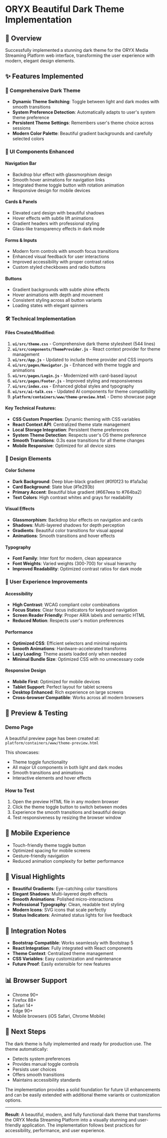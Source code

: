 # ORYX Beautiful Dark Theme Implementation

## 🎨 Overview
Successfully implemented a stunning dark theme for the ORYX Media Streaming Platform web interface, transforming the user experience with modern, elegant design elements.

## ✨ Features Implemented

### 🌙 Comprehensive Dark Theme
- **Dynamic Theme Switching**: Toggle between light and dark modes with smooth transitions
- **System Preference Detection**: Automatically adapts to user's system theme preference
- **Persistent Theme Settings**: Remembers user's theme choice across sessions
- **Modern Color Palette**: Beautiful gradient backgrounds and carefully selected colors

### 🎯 UI Components Enhanced

#### Navigation Bar
- Backdrop blur effect with glassmorphism design
- Smooth hover animations for navigation links
- Integrated theme toggle button with rotation animation
- Responsive design for mobile devices

#### Cards & Panels
- Elevated card design with beautiful shadows
- Hover effects with subtle lift animations
- Gradient headers with professional styling
- Glass-like transparency effects in dark mode

#### Forms & Inputs
- Modern form controls with smooth focus transitions
- Enhanced visual feedback for user interactions
- Improved accessibility with proper contrast ratios
- Custom styled checkboxes and radio buttons

#### Buttons
- Gradient backgrounds with subtle shine effects
- Hover animations with depth and movement
- Consistent styling across all button variants
- Loading states with elegant spinners

### 🛠 Technical Implementation

#### Files Created/Modified:
1. **`ui/src/theme.css`** - Comprehensive dark theme stylesheet (544 lines)
2. **`ui/src/components/ThemeProvider.js`** - React context provider for theme management
3. **`ui/src/App.js`** - Updated to include theme provider and CSS imports
4. **`ui/src/pages/Navigator.js`** - Enhanced with theme toggle and animations
5. **`ui/src/pages/Login.js`** - Modernized with card-based layout
6. **`ui/src/pages/Footer.js`** - Improved styling and responsiveness
7. **`ui/src/index.css`** - Enhanced global styles and typography
8. **`ui/src/ai-talk.css`** - Updated AI components for theme compatibility
9. **`platform/containers/www/theme-preview.html`** - Demo showcase page

#### Key Technical Features:
- **CSS Custom Properties**: Dynamic theming with CSS variables
- **React Context API**: Centralized theme state management
- **Local Storage Integration**: Persistent theme preferences
- **System Theme Detection**: Respects user's OS theme preference
- **Smooth Transitions**: 0.3s ease transitions for all theme changes
- **Mobile Responsive**: Optimized for all device sizes

### 🎨 Design Elements

#### Color Scheme
- **Dark Background**: Deep blue-black gradient (#0f0f23 to #1a1a3a)
- **Card Background**: Slate blue (#1e293b)
- **Primary Accent**: Beautiful blue gradient (#667eea to #764ba2)
- **Text Colors**: High contrast whites and grays for readability

#### Visual Effects
- **Glassmorphism**: Backdrop blur effects on navigation and cards
- **Shadows**: Multi-layered shadows for depth perception
- **Gradients**: Beautiful color transitions for visual appeal
- **Animations**: Smooth transitions and hover effects

#### Typography
- **Font Family**: Inter font for modern, clean appearance
- **Font Weights**: Varied weights (300-700) for visual hierarchy
- **Improved Readability**: Optimized contrast ratios for dark mode

### 🚀 User Experience Improvements

#### Accessibility
- **High Contrast**: WCAG compliant color combinations
- **Focus States**: Clear focus indicators for keyboard navigation
- **Screen Reader Friendly**: Proper ARIA labels and semantic HTML
- **Reduced Motion**: Respects user's motion preferences

#### Performance
- **Optimized CSS**: Efficient selectors and minimal repaints
- **Smooth Animations**: Hardware-accelerated transforms
- **Lazy Loading**: Theme assets loaded only when needed
- **Minimal Bundle Size**: Optimized CSS with no unnecessary code

#### Responsive Design
- **Mobile First**: Optimized for mobile devices
- **Tablet Support**: Perfect layout for tablet screens
- **Desktop Enhanced**: Rich experience on large screens
- **Cross-browser Compatible**: Works across all modern browsers

## 🎯 Preview & Testing

### Demo Page
A beautiful preview page has been created at:
`platform/containers/www/theme-preview.html`

This showcases:
- Theme toggle functionality
- All major UI components in both light and dark modes
- Smooth transitions and animations
- Interactive elements and hover effects

### How to Test
1. Open the preview HTML file in any modern browser
2. Click the theme toggle button to switch between modes
3. Experience the smooth transitions and beautiful design
4. Test responsiveness by resizing the browser window

## 📱 Mobile Experience
- Touch-friendly theme toggle button
- Optimized spacing for mobile screens
- Gesture-friendly navigation
- Reduced animation complexity for better performance

## 🎨 Visual Highlights
- **Beautiful Gradients**: Eye-catching color transitions
- **Elegant Shadows**: Multi-layered depth effects
- **Smooth Animations**: Polished micro-interactions
- **Professional Typography**: Clean, readable text styling
- **Modern Icons**: SVG icons that scale perfectly
- **Status Indicators**: Animated status lights for live feedback

## 🔧 Integration Notes
- **Bootstrap Compatible**: Works seamlessly with Bootstrap 5
- **React Integration**: Fully integrated with React components
- **Theme Context**: Centralized theme management
- **CSS Variables**: Easy customization and maintenance
- **Future Proof**: Easily extensible for new features

## 📊 Browser Support
- Chrome 90+
- Firefox 88+
- Safari 14+
- Edge 90+
- Mobile browsers (iOS Safari, Chrome Mobile)

## 🎯 Next Steps
The dark theme is fully implemented and ready for production use. The theme automatically:
- Detects system preferences
- Provides manual toggle controls
- Persists user choices
- Offers smooth transitions
- Maintains accessibility standards

The implementation provides a solid foundation for future UI enhancements and can be easily extended with additional theme variants or customization options.

---

**Result**: A beautiful, modern, and fully functional dark theme that transforms the ORYX Media Streaming Platform into a visually stunning and user-friendly application. The implementation follows best practices for accessibility, performance, and user experience.